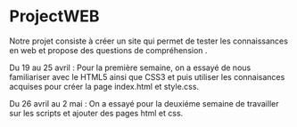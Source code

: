 # ProjectWEB
Notre projet consiste à créer un site qui permet de tester les connaissances en web et propose des questions de compréhension .

Du 19 au 25 avril :
Pour la première semaine, on a essayé de nous familiariser avec le HTML5 ainsi que CSS3 et puis utiliser les connaisances acquises pour créer la page index.html et style.css.

Du 26 avril au 2 mai :
On a essayé pour la deuxiéme semaine de travailler sur les scripts et ajouter des pages html et css.
